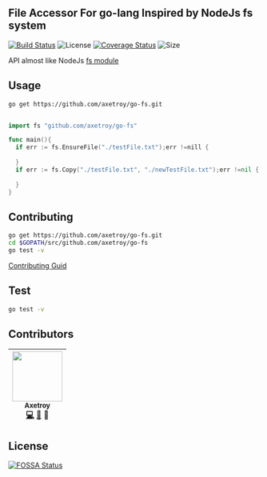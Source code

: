 ## File Accessor For go-lang Inspired by NodeJs fs system

[![Build Status](https://travis-ci.org/axetroy/go-fs.svg?branch=master)](https://travis-ci.org/axetroy/go-fs)
![License](https://img.shields.io/badge/license-Apache-green.svg)
[![Coverage Status](https://coveralls.io/repos/github/axetroy/go-fs/badge.svg?branch=master)](https://coveralls.io/github/axetroy/go-fs?branch=master)
![Size](https://github-size-badge.herokuapp.com/axetroy/go-fs.svg)

API almost like NodeJs [fs module](http://nodejs.cn/api/fs.html)

## Usage

```bash
go get https://github.com/axetroy/go-fs.git
```

```go

import fs "github.com/axetroy/go-fs"

func main(){
  if err := fs.EnsureFile("./testFile.txt");err !=nill {
    
  }
  if err := fs.Copy("./testFile.txt", "./newTestFile.txt");err !=nil {
  
  }
}

```

## Contributing

```bash
go get https://github.com/axetroy/go-fs.git
cd $GOPATH/src/github.com/axetroy/go-fs
go test -v
```

[Contributing Guid](https://github.com/axetroy/Github/blob/master/CONTRIBUTING.md)

## Test

```bash
go test -v
```

## Contributors

<!-- ALL-CONTRIBUTORS-LIST:START - Do not remove or modify this section -->
| [<img src="https://avatars1.githubusercontent.com/u/9758711?v=3" width="100px;"/><br /><sub>Axetroy</sub>](http://axetroy.github.io)<br />[💻](https://github.com/axetroyanti-redirect/go-fs/commits?author=axetroy) [🐛](https://github.com/axetroy/go-fs/issues?q=author%3Aaxetroy) 🎨 |
| :---: |
<!-- ALL-CONTRIBUTORS-LIST:END -->

## License

[![FOSSA Status](https://app.fossa.io/api/projects/git%2Bgithub.com%2Faxetroy%2Fgo-fs.svg?type=large)](https://app.fossa.io/projects/git%2Bgithub.com%2Faxetroy%2Fgo-fs?ref=badge_large)